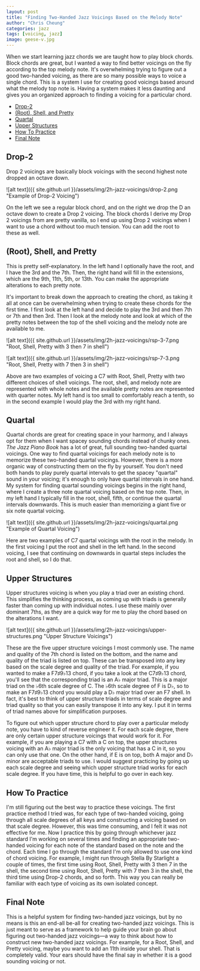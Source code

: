 ```yaml
---
layout: post
title: "Finding Two-Handed Jazz Voicings Based on the Melody Note"
author: "Chris Cheung"
categories: jazz
tags: [voicing, jazz]
image: geese-v.jpg
---
```


When we start learning jazz chords we are taught how to play block chords. Block chords are great, but I wanted a way to find better voicings on the fly according to the top melody note. It's overwhelming trying to figure out a good two-handed voicing, as there are so many possible ways to voice a single chord. This is a system I use for creating good voicings based around what the melody top note is. Having a system makes it less daunting and gives you an organized approach to finding a voicing for a particular chord.

- [Drop-2](#drop-2)
- [(Root), Shell, and Pretty](#root-shell-and-pretty)
- [Quartal](#quartal)
- [Upper Structures](#upper-structures)
- [How To Practice](#how-to-practice)
- [Final Note](#final-note)

## Drop-2

Drop 2 voicings are basically block voicings with the second highest note dropped an octave down.

![alt text]({{ site.github.url }}/assets/img/2h-jazz-voicings/drop-2.png "Example of Drop-2 Voicing")

On the left we see a regular block chord, and on the right we drop the D an octave down to create a Drop 2 voicing. The block chords I derive my Drop 2 voicings from are pretty vanilla, so I end up using Drop 2 voicings when I want to use a chord without too much tension. You can add the root to these as well.

## (Root), Shell, and Pretty

This is pretty self-explanatory. In the left hand I optionally have the root, and I have the 3rd and the 7th. Then, the right hand will fill in the extensions, which are the 9th, 11th, 5th, or 13th. You can make the appropriate alterations to each pretty note.

It's important to break down the approach to creating the chord, as taking it all at once can be overwhelming when trying to create these chords for the first time. I first look at the left hand and decide to play the 3rd and then 7th or 7th and then 3rd. Then I look at the melody note and look at which of the pretty notes between the top of the shell voicing and the melody note are available to me.

![alt text]({{ site.github.url }}/assets/img/2h-jazz-voicings/rsp-3-7.png "Root, Shell, Pretty with 3 then 7 in shell")

![alt text]({{ site.github.url }}/assets/img/2h-jazz-voicings/rsp-7-3.png "Root, Shell, Pretty with 7 then 3 in shell")

Above are two examples of voicing a C7 with Root, Shell, Pretty with two different choices of shell voicings. The root, shell, and melody note are represented with whole notes and the available pretty notes are represented with quarter notes. My left hand is too small to comfortably reach a tenth, so in the second example I would play the 3rd with my right hand.

## Quartal

Quartal chords are great for creating space in your harmony, and I always opt for them when I want spacey sounding chords instead of chunky ones. _The Jazz Piano Book_ has a lot of great, full sounding two-handed quartal voicings. One way to find quartal voicings for each melody note is to memorize these two-handed quartal voicings. However, there is a more organic way of constructing them on the fly by yourself. You don't need both hands to play purely quartal intervals to get the spacey "quartal" sound in your voicing; it's enough to only have quartal intervals in one hand. My system for finding quartal sounding voicings begins in the right hand, where I create a three note quartal voicing based on the top note. Then, in my left hand I typically fill in the root, shell, fifth, or continue the quartal intervals downwards. This is much easier than memorizing a giant five or six note quartal voicing.

![alt text]({{ site.github.url }}/assets/img/2h-jazz-voicings/quartal.png "Example of Quartal Voicing")

Here are two examples of C7 quartal voicings with the root in the melody. In the first voicing I put the root and shell in the left hand. In the second voicing, I see that continuing on downwards in quartal steps includes the root and shell, so I do that.

## Upper Structures

Upper structures voicing is when you play a triad over an existing chord. This simplifies the thinking process, as coming up with triads is generally faster than coming up with individual notes. I use these mainly over dominant 7ths, as they are a quick way for me to play the chord based on the alterations I want.

![alt text]({{ site.github.url }}/assets/img/2h-jazz-voicings/upper-structures.png "Upper Structure Voicings")

These are the five upper structure voicings I most commonly use. The name and quality of the 7th chord is listed on the bottom, and the name and quality of the triad is listed on top. These can be transposed into any key based on the scale degree and quality of the triad. For example, if you wanted to make a F7&#9839;9&#9837;13 chord, if you take a look at the C7&#9839;9&#9837;13 chord, you'll see that the corresponding triad is an A&#9837; major triad. This is a major triad on the &#9837;6th scale degree of C. The &#9837;6th scale degree of F is D&#9837;, so to make an F7&#9839;9&#9837;13 chord you would play a D&#9837; major triad over an F7 shell. In fact, it's best to think of upper structure triads in terms of scale degree and triad quality so that you can easily transpose it into any key. I put it in terms of triad names above for simplification purposes.

To figure out which upper structure chord to play over a particular melody note, you have to kind of reverse engineer it. For each scale degree, there are only certain upper structure voicings that would work for it. For example, if you are playing a C7 with a C on top, the upper structures voicing with an A&#9837; major triad is the only voicing that has a C in it, so you can only use that one. On the other hand, if E is on top, both A major and D&#9837; minor are acceptable triads to use. I would suggest practicing by going up each scale degree and seeing which upper structure triad works for each scale degree. If you have time, this is helpful to go over in each key.

## How To Practice

I'm still figuring out the best way to practice these voicings. The first practice method I tried was, for each type of two-handed voicing, going through all scale degrees of all keys and constructing a voicing based on that scale degree. However, this was time consuming, and I felt it was not effective for me. Now I practice this by going through whichever jazz standard I'm working on several times and finding an appropriate two-handed voicing for each note of the standard based on the note and the chord. Each time I go through the standard I'm only allowed to use one kind of chord voicing. For example, I might run through Stella By Starlight a couple of times, the first time using Root, Shell, Pretty with 3 then 7 in the shell, the second time using Root, Shell, Pretty with 7 then 3 in the shell, the third time using Drop-2 chords, and so forth. This way you can really be familiar with each type of voicing as its own isolated concept.

## Final Note

This is a helpful system for finding two-handed jazz voicings, but by no means is this an end-all be-all for creating two-handed jazz voicings. This is just meant to serve as a framework to help guide your brain go about figuring out two-handed jazz voicings&mdash;a way to think about how to construct new two-handed jazz voicings. For example, for a Root, Shell, and Pretty voicing, maybe you want to add an 11th inside your shell. That is completely valid. Your ears should have the final say in whether it is a good sounding voicing or not.